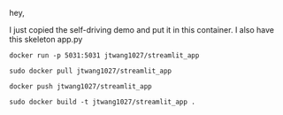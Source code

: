 hey,

I just copied the self-driving demo and put it in this container. I also have this skeleton app.py  


```
docker run -p 5031:5031 jtwang1027/streamlit_app

sudo docker pull jtwang1027/streamlit_app

docker push jtwang1027/streamlit_app

sudo docker build -t jtwang1027/streamlit_app .
```